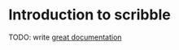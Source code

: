 # Introduction to scribble

TODO: write [great documentation](http://jacobian.org/writing/what-to-write/)
